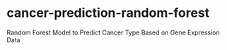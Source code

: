 # cancer-prediction-random-forest
Random Forest Model to Predict Cancer Type Based on Gene Expression Data
